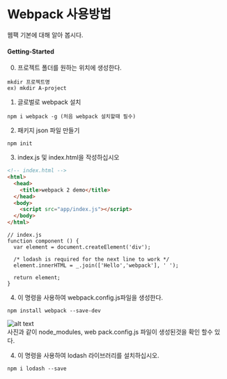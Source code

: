 # Webpack 사용방법
웹팩 기본에 대해 알아 봅시다.

#### Getting-Started
0. 프로젝트 폴더를 원하는 위치에 생성한다.
```
mkdir 프로젝트명
ex) mkdir A-project
```

1. 글로벌로 webpack 설치

  ```
  npm i webpack -g (처음 webpack 설치할때 필수)
  ```


2. 패키지 json 파일 만들기

  ```
  npm init
  ```


3. index.js 및 index.html을 작성하십시오

  ```html
  <!-- index.html -->
  <html>
    <head>
      <title>webpack 2 demo</title>
    </head>
    <body>
      <script src="app/index.js"></script>
    </body>
  </html>
  ```
  ```
  // index.js
  function component () {
    var element = document.createElement('div');

    /* lodash is required for the next line to work */
    element.innerHTML = _.join(['Hello','webpack'], ' ');

    return element;
  }
  ```
  
  4. 이 명령을 사용하여 webpack.config.js파일을 생성한다.
  ```
  npm install webpack --save-dev 
  ```
  ![alt text](http://younhoso.co.kr/webpackImg/webpack1.png)<br/>
  사진과 같이
  node_modules, 
  web pack.config.js 파일이 생성된것을 확인 할수 있다.



  4. 이 명령을 사용하여 lodash 라이브러리를 설치하십시오.

  ```
  npm i lodash --save
  ```


  
